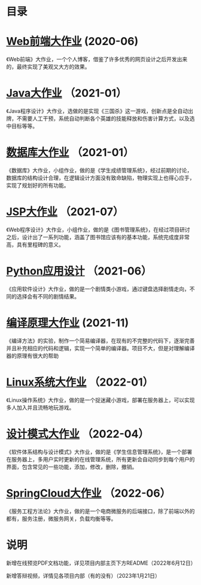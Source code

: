 # 目录

# [Web前端大作业](https://github.com/WLHSDXN/Project/tree/main/Web%20Assignment) (2020-06)

《Web前端》大作业，一个个人博客，借鉴了许多优秀的网页设计之后开发出来的，最终实现了美观又大方的效果。

# [Java大作业](https://github.com/WLHSDXN/Project/tree/main/Java%20Big%20Assignment) （2021-01）

《Java程序设计》大作业，选做的是实现《三国杀》这一游戏，创新点是全自动出牌，不需要人工干预，系统自动判断各个英雄的技能释放和伤害计算方式，以及选中目标等等。

# [数据库大作业](https://github.com/WLHSDXN/Project/tree/main/Database%20Assignment) （2021-01）

《数据库》大作业，小组作业，做的是《学生成绩管理系统》，经过前期的讨论，数据库的结构设计合理，在逻辑设计方面没有致命缺陷，物理实现上也得心应手，实现了规划好的所有功能。

# [JSP大作业](https://github.com/WLHSDXN/Project/tree/main/JSP%20Big%20Assignment) （2021-07）

《Web程序设计》大作业，小组作业，做的是《图书管理系统》，在经过项目研讨之后，设计出了一系列功能，涵盖了图书馆应该有的基本功能，系统完成度非常高，具有里程碑的意义。

# [Python应用设计](https://github.com/WLHSDXN/Project/tree/main/Python%20Assignment) （2021-06）

《应用软件设计》大作业，做的是一个剧情类小游戏，通过键盘选择剧情走向，不同的选择会有不同的剧情结果。

# [编译原理大作业](https://github.com/WLHSDXN/Project/tree/main/Compilers%20Assignment) (2021-11)

《编译方法》的实验，制作一个简易编译器，在现有的不完整的代码下，逐渐完善并且补充相应的代码和逻辑，实现一个简单的编译器。项目不大，但是对理解编译器的原理有很大的帮助

# [Linux系统大作业](https://github.com/WLHSDXN/Project/tree/main/Linux%20Big%20Assignment) （2022-01）

《Linux操作系统》大作业，做的是一个捉迷藏小游戏，部署在服务器上，可以实现多人加入并且流畅地玩游戏。

# [设计模式大作业](https://github.com/WLHSDXN/Project/tree/main/Design%20Patterns%20Assignment) （2022-04）

《软件体系结构与设计模式》大作业，做的是《学生信息管理系统》，是一个部署在服务器上，多用户实时更新的在线管理系统，所有更新会自动同步到每个用户的界面，包含常见的一些功能，添加，修改，删除，撤销。

# [SpringCloud大作业](https://github.com/WLHSDXN/Project/tree/main/Spring%20Cloud%20Assignment) （2022-06）

《服务工程方法论》大作业，做的是一个电商微服务的后端接口，除了前端以外的都有，服务注册，微服务网关，负载均衡等等。

# 说明

新增在线预览PDF文档功能，详见项目内部主页下方README（2022年6月12日）

新增答辩视频，详情见各项目内部（有的没有）（2023年1月21日）

